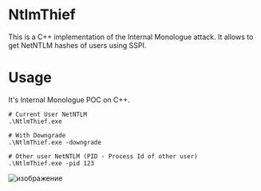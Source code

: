 # NtlmThief

This is a C++ implementation of the Internal Monologue attack. It allows to get NetNTLM hashes of users using SSPI.

# Usage
It's Internal Monologue POC on C++. 

```shell
# Current User NetNTLM
.\NtlmThief.exe

# With Downgrade
.\NtlmThief.exe -downgrade

# Other user NetNTLM (PID - Process Id of other user)
.\NtlmThief.exe -pid 123
```

![изображение](https://github.com/MzHmO/NtlmThief/assets/92790655/de387240-c202-4d5c-9693-fa4b9e004212)
